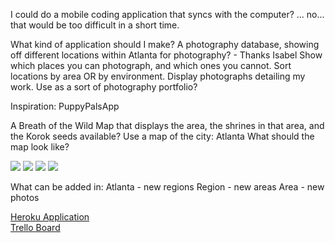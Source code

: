 I could do a mobile coding application that syncs with the computer?
...
no... that would be too difficult in a short time.

What kind of application should I make?
A photography database, showing off different locations within Atlanta for photography? - Thanks Isabel
Show which places you can photograph, and which ones you cannot.
Sort locations by area OR by environment.
Display photographs detailing my work.
Use as a sort of photography portfolio?

Inspiration: PuppyPalsApp

A Breath of the Wild Map that displays the area, the shrines in that area, and the Korok seeds available?
Use a map of the city: Atlanta
What should the map look like?

<img src="wireframes/Web 1920 – 2.png">
<img src="wireframes/Web 1920 – 1.png">
<img src="wireframes/Web 1920 – 3.png">
<img src="wireframes/Web 1920 – 4.png">


What can be added in:
Atlanta - new regions
Region - new areas
Area - new photos


<a href="https://mekaala-atl-photos.herokuapp.com/">Heroku Application</a><br/>
<a href="https://trello.com/b/MXrS9Chd/project-two">Trello Board</a>